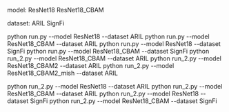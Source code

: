 model:
ResNet18
ResNet18_CBAM

dataset:
ARIL
SignFi

python run.py --model ResNet18 --dataset ARIL
python run.py --model ResNet18_CBAM --dataset ARIL
python run.py --model ResNet18 --dataset SignFi
python run.py --model ResNet18_CBAM --dataset SignFi
python run_2.py --model ResNet18_CBAM --dataset ARIL
python run_2.py --model ResNet18_CBAM2 --dataset ARIL
python run_2.py --model ResNet18_CBAM2_mish --dataset ARIL

python run_2.py --model ResNet18 --dataset ARIL
python run_2.py --model ResNet18_CBAM --dataset ARIL
python run_2.py --model ResNet18 --dataset SignFi
python run_2.py --model ResNet18_CBAM --dataset SignFi
